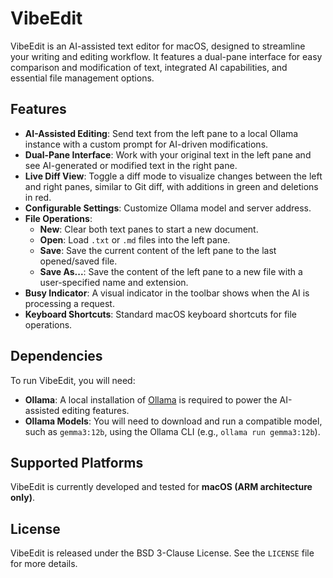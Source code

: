 # VibeEdit

VibeEdit is an AI-assisted text editor for macOS, designed to streamline your writing and editing workflow. It features a dual-pane interface for easy comparison and modification of text, integrated AI capabilities, and essential file management options.

## Features

*   **AI-Assisted Editing**: Send text from the left pane to a local Ollama instance with a custom prompt for AI-driven modifications.
*   **Dual-Pane Interface**: Work with your original text in the left pane and see AI-generated or modified text in the right pane.
*   **Live Diff View**: Toggle a diff mode to visualize changes between the left and right panes, similar to Git diff, with additions in green and deletions in red.
*   **Configurable Settings**: Customize Ollama model and server address.
*   **File Operations**:
    *   **New**: Clear both text panes to start a new document.
    *   **Open**: Load `.txt` or `.md` files into the left pane.
    *   **Save**: Save the current content of the left pane to the last opened/saved file.
    *   **Save As...**: Save the content of the left pane to a new file with a user-specified name and extension.
*   **Busy Indicator**: A visual indicator in the toolbar shows when the AI is processing a request.
*   **Keyboard Shortcuts**: Standard macOS keyboard shortcuts for file operations.

## Dependencies

To run VibeEdit, you will need:

*   **Ollama**: A local installation of [Ollama](https://ollama.ai/) is required to power the AI-assisted editing features.
*   **Ollama Models**: You will need to download and run a compatible model, such as `gemma3:12b`, using the Ollama CLI (e.g., `ollama run gemma3:12b`).

## Supported Platforms

VibeEdit is currently developed and tested for **macOS (ARM architecture only)**.

## License

VibeEdit is released under the BSD 3-Clause License. See the `LICENSE` file for more details.